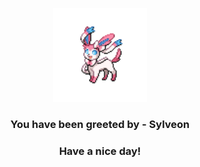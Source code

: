<p align="center">
            <img src="https://raw.githubusercontent.com/PokeAPI/sprites/master/sprites/pokemon/700.png" width="150" height="150">
          </p>
          <h3 align="center">You have been greeted by - <b>Sylveon</b></h3>
          <h3 align="center">Have a nice day!</h3>
        